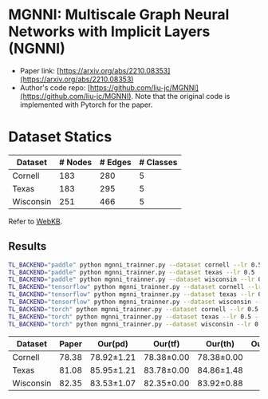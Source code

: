# MGNNI: Multiscale Graph Neural Networks with Implicit Layers (NGNNI)

- Paper link: [https://arxiv.org/abs/2210.08353](https://arxiv.org/abs/2210.08353)
- Author's code repo: [https://github.com/liu-jc/MGNNI](https://github.com/liu-jc/MGNNI). Note that the original code is 
  implemented with Pytorch for the paper. 

# Dataset Statics

| Dataset   | # Nodes | # Edges | # Classes |
|-----------|---------|---------|-----------|
| Cornell   | 183     | 280     | 5         |
| Texas     | 183     | 295     | 5         |
| Wisconsin | 251     | 466     | 5         |

Refer to [WebKB](https://gammagl.readthedocs.io/en/latest/generated/gammagl.datasets.WebKB.html#gammagl.datasets.WebKB).

Results
-------

```bash
TL_BACKEND="paddle" python mgnni_trainner.py --dataset cornell --lr 0.5 --l2_coef 5e-6 --model MGNNI_m_att --ks [1,2] --epochs 300
TL_BACKEND="paddle" python mgnni_trainner.py --dataset texas --lr 0.5 --l2_coef 5e-6 --model MGNNI_m_att --ks [1,2] --epochs 300
TL_BACKEND="paddle" python mgnni_trainner.py --dataset wisconsin --lr 0.5 --l2_coef 5e-6 --model MGNNI_m_att --ks [1,2] --epochs 300
TL_BACKEND="tensorflow" python mgnni_trainner.py --dataset cornell --lr 0.5 --l2_coef 5e-6 --model MGNNI_m_att --ks [1,2] --epochs 300
TL_BACKEND="tensorflow" python mgnni_trainner.py --dataset texas --lr 0.5 --l2_coef 5e-6 --model MGNNI_m_att --ks [1,2] --epochs 300
TL_BACKEND="tensorflow" python mgnni_trainner.py --dataset wisconsin --lr 0.5 --l2_coef 5e-6 --model MGNNI_m_att --ks [1,2] --epochs 300
TL_BACKEND="torch" python mgnni_trainner.py --dataset cornell --lr 0.5 --l2_coef 5e-6 --model MGNNI_m_att --ks [1,2] --epochs 300
TL_BACKEND="torch" python mgnni_trainner.py --dataset texas --lr 0.5 --l2_coef 5e-6 --model MGNNI_m_att --ks [1,2] --epochs 300
TL_BACKEND="torch" python mgnni_trainner.py --dataset wisconsin --lr 0.5 --l2_coef 5e-6 --model MGNNI_m_att --ks [1,2] --epochs 300 
```

| Dataset   | Paper | Our(pd)    | Our(tf)    | Our(th)    | Our(ms) |
|-----------|-------|------------|------------|------------|---------|
| Cornell   | 78.38 | 78.92±1.21 | 78.38±0.00 | 78.38±0.00 |         |
| Texas     | 81.08 | 85.95±1.21 | 83.78±0.00 | 84.86±1.48 |         |
| Wisconsin | 82.35 | 83.53±1.07 | 82.35±0.00 | 83.92±0.88 |         |
